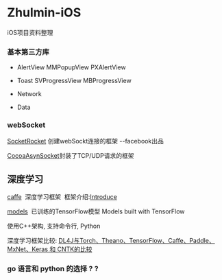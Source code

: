 # Zhulmin-iOS
iOS项目资料整理


### 基本第三方库
* AlertView
MMPopupView
PXAlertView

* Toast
SVProgressView
MBProgressView

* Network

* Data



### webSocket
[SocketRocket](https://github.com/facebook/SocketRocket) 创建webSockt连接的框架 --facebook出品
   
   
[CocoaAsynSocket]()封装了TCP/UDP请求的框架


## 深度学习
 
[caffe](https://github.com/BVLC/caffe)  深度学习框架  框架介绍:[Introduce](http://suanfazu.com/t/caffe/281)
   
[models](https://github.com/Zhulmin/models)  已训练的TensorFlow模型   Models built with TensorFlow
   
   
   
使用C++架构, 支持命令行, Python
   
     
深度学习框架比较:
[DL4J与Torch、Theano、TensorFlow、Caffe、Paddle、MxNet、Keras 和 CNTK的比较](https://deeplearning4j.org/cn/compare-dl4j-torch7-pylearn)




### go 语言和 python 的选择 ? ?
